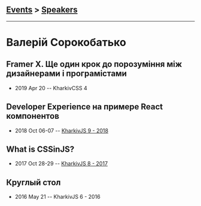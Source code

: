 ## [Events](../README.md) > [Speakers](../speakers.md)
---

# Валерій Сорокобатько

## Framer X. Ще один крок до порозуміння між дизайнерами і програмістами
- 2019 Apr 20 -- KharkivCSS 4    
## Developer Experience на примере React компонентов
- 2018 Oct 06-07 -- [KharkivJS 9 - 2018](https://www.youtube.com/watch?v=Fe5I41V-5bQ)    
## What is CSSinJS?
- 2017 Oct 28-29 -- [KharkivJS 8 - 2017](https://www.youtube.com/watch?v=snO_fDxy3cY)    
## Круглый стол
- 2016 May 21 -- KharkivJS 6 - 2016    
